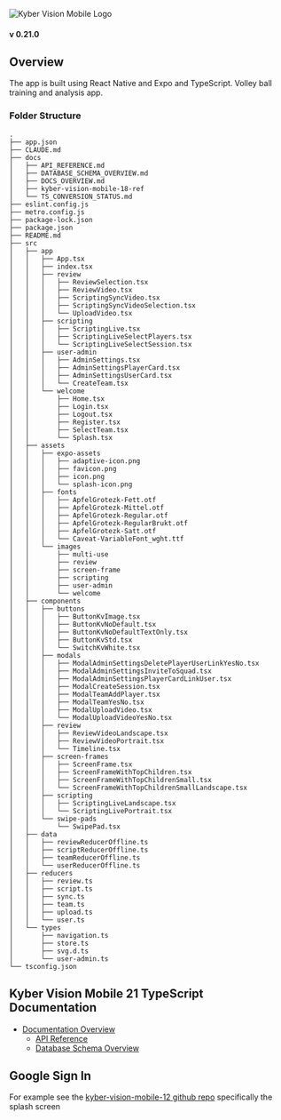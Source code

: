 ![Kyber Vision Mobile Logo](./src/assets/images/multi-use/kyberVisionLogo01.png)

#### v 0.21.0

## Overview

The app is built using React Native and Expo and TypeScript. Volley ball training and analysis app.

### Folder Structure

```
.
├── app.json
├── CLAUDE.md
├── docs
│   ├── API_REFERENCE.md
│   ├── DATABASE_SCHEMA_OVERVIEW.md
│   ├── DOCS_OVERVIEW.md
│   ├── kyber-vision-mobile-18-ref
│   └── TS_CONVERSION_STATUS.md
├── eslint.config.js
├── metro.config.js
├── package-lock.json
├── package.json
├── README.md
├── src
│   ├── app
│   │   ├── App.tsx
│   │   ├── index.tsx
│   │   ├── review
│   │   │   ├── ReviewSelection.tsx
│   │   │   ├── ReviewVideo.tsx
│   │   │   ├── ScriptingSyncVideo.tsx
│   │   │   ├── ScriptingSyncVideoSelection.tsx
│   │   │   └── UploadVideo.tsx
│   │   ├── scripting
│   │   │   ├── ScriptingLive.tsx
│   │   │   ├── ScriptingLiveSelectPlayers.tsx
│   │   │   └── ScriptingLiveSelectSession.tsx
│   │   ├── user-admin
│   │   │   ├── AdminSettings.tsx
│   │   │   ├── AdminSettingsPlayerCard.tsx
│   │   │   ├── AdminSettingsUserCard.tsx
│   │   │   └── CreateTeam.tsx
│   │   └── welcome
│   │       ├── Home.tsx
│   │       ├── Login.tsx
│   │       ├── Logout.tsx
│   │       ├── Register.tsx
│   │       ├── SelectTeam.tsx
│   │       └── Splash.tsx
│   ├── assets
│   │   ├── expo-assets
│   │   │   ├── adaptive-icon.png
│   │   │   ├── favicon.png
│   │   │   ├── icon.png
│   │   │   └── splash-icon.png
│   │   ├── fonts
│   │   │   ├── ApfelGrotezk-Fett.otf
│   │   │   ├── ApfelGrotezk-Mittel.otf
│   │   │   ├── ApfelGrotezk-Regular.otf
│   │   │   ├── ApfelGrotezk-RegularBrukt.otf
│   │   │   ├── ApfelGrotezk-Satt.otf
│   │   │   └── Caveat-VariableFont_wght.ttf
│   │   └── images
│   │       ├── multi-use
│   │       ├── review
│   │       ├── screen-frame
│   │       ├── scripting
│   │       ├── user-admin
│   │       └── welcome
│   ├── components
│   │   ├── buttons
│   │   │   ├── ButtonKvImage.tsx
│   │   │   ├── ButtonKvNoDefault.tsx
│   │   │   ├── ButtonKvNoDefaultTextOnly.tsx
│   │   │   ├── ButtonKvStd.tsx
│   │   │   └── SwitchKvWhite.tsx
│   │   ├── modals
│   │   │   ├── ModalAdminSettingsDeletePlayerUserLinkYesNo.tsx
│   │   │   ├── ModalAdminSettingsInviteToSquad.tsx
│   │   │   ├── ModalAdminSettingsPlayerCardLinkUser.tsx
│   │   │   ├── ModalCreateSession.tsx
│   │   │   ├── ModalTeamAddPlayer.tsx
│   │   │   ├── ModalTeamYesNo.tsx
│   │   │   ├── ModalUploadVideo.tsx
│   │   │   └── ModalUploadVideoYesNo.tsx
│   │   ├── review
│   │   │   ├── ReviewVideoLandscape.tsx
│   │   │   ├── ReviewVideoPortrait.tsx
│   │   │   └── Timeline.tsx
│   │   ├── screen-frames
│   │   │   ├── ScreenFrame.tsx
│   │   │   ├── ScreenFrameWithTopChildren.tsx
│   │   │   ├── ScreenFrameWithTopChildrenSmall.tsx
│   │   │   └── ScreenFrameWithTopChildrenSmallLandscape.tsx
│   │   ├── scripting
│   │   │   ├── ScriptingLiveLandscape.tsx
│   │   │   └── ScriptingLivePortrait.tsx
│   │   └── swipe-pads
│   │       └── SwipePad.tsx
│   ├── data
│   │   ├── reviewReducerOffline.ts
│   │   ├── scriptReducerOffline.ts
│   │   ├── teamReducerOffline.ts
│   │   └── userReducerOffline.ts
│   ├── reducers
│   │   ├── review.ts
│   │   ├── script.ts
│   │   ├── sync.ts
│   │   ├── team.ts
│   │   ├── upload.ts
│   │   └── user.ts
│   └── types
│       ├── navigation.ts
│       ├── store.ts
│       ├── svg.d.ts
│       └── user-admin.ts
└── tsconfig.json
```

## Kyber Vision Mobile 21 TypeScript Documentation

- [Documentation Overview](./docs/DOCS_OVERVIEW.md)
  - [API Reference](./docs/API_REFERENCE.md)
  - [Database Schema Overview](./docs/DATABASE_SCHEMA_OVERVIEW.md)

## Google Sign In

For example see the [kyber-vision-mobile-12 github repo](https://github.com/costa-rica/kyber-vision-mobile-12) specifically the splash screen
